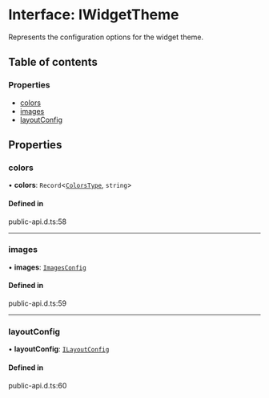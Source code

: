 # Interface: IWidgetTheme

Represents the configuration options for the widget theme.

## Table of contents

### Properties

- [colors](IWidgetTheme.md#colors)
- [images](IWidgetTheme.md#images)
- [layoutConfig](IWidgetTheme.md#layoutconfig)

## Properties

### colors

• **colors**: `Record`<[`ColorsType`](../modules.md#colorstype), `string`\>

#### Defined in

public-api.d.ts:58

___

### images

• **images**: [`ImagesConfig`](ImagesConfig.md)

#### Defined in

public-api.d.ts:59

___

### layoutConfig

• **layoutConfig**: [`ILayoutConfig`](../modules.md#ilayoutconfig)

#### Defined in

public-api.d.ts:60
